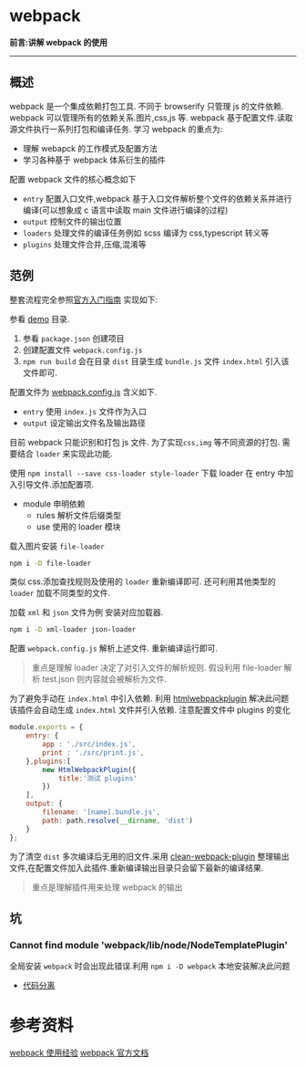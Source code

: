 webpack
===
**前言:讲解 webpack 的使用**

---

## 概述
webpack 是一个集成依赖打包工具.
不同于 browserify 只管理 js 的文件依赖.
webpack 可以管理所有的依赖关系.图片,css,js 等.
webpack 基于配置文件.读取源文件执行一系列打包和编译任务.
学习 webpack 的重点为:
* 理解 webapck 的工作模式及配置方法
* 学习各种基于 webpack 体系衍生的插件

配置 webpack 文件的核心概念如下

* `entry`  配置入口文件,webpack 基于入口文件解析整个文件的依赖关系并进行编译(可以想象成 c 语言中读取 main 文件进行编译的过程)
* `output` 控制文件的输出位置
* `loaders` 处理文件的编译任务例如 scss 编译为 css,typescript 转义等
* `plugins` 处理文件合并,压缩,混淆等


## 范例
整套流程完全参照[官方入门指南](https://webpack.js.org/guides/getting-started/)
实现如下:


参看 [demo](demo) 目录.

1. 参看 `package.json` 创建项目
2. 创建配置文件 `webpack.config.js`
3. `npm run build` 会在目录 `dist` 目录生成 `bundle.js` 文件
`index.html` 引入该文件即可.

配置文件为 [webpack.config.js](demo/webpack.config.js) 含义如下.

* `entry` 使用 `index.js` 文件作为入口 
* `output` 设定输出文件名及输出路径
 
目前 webpack 只能识别和打包 js 文件.
为了实现`css,img` 等不同资源的打包.
需要结合 `loader` 来实现此功能.

使用 `npm install --save css-loader style-loader` 下载 loader
在 entry 中加入引导文件.添加配置项.

* module 申明依赖
    * rules 解析文件后缀类型
    * use 使用的 loader 模块
    
载入图片安装 `file-loader`
```bash
npm i -D file-loader 
```

类似 css.添加查找规则及使用的 `loader` 重新编译即可.
还可利用其他类型的 `loader` 加载不同类型的文件.

加载 `xml` 和 `json` 文件为例
安装对应加载器.
```bash
npm i -D xml-loader json-loader 
```

配置 `webpack.config.js` 解析上述文件.
重新编译运行即可.

> 重点是理解 loader 决定了对引入文件的解析规则.
假设利用 file-loader 解析 test.json 则内容就会被解析为文件.

为了避免手动在 `index.html` 中引入依赖.
利用 [htmlwebpackplugin](https://webpack.js.org/plugins/html-webpack-plugin/) 解决此问题
该插件会自动生成 `index.html` 文件并引入依赖.
注意配置文件中 plugins 的变化

```js
module.exports = {
    entry: {
        app : './src/index.js',
        print : './src/print.js',
    },plugins:[
        new HtmlWebpackPlugin({
            title:'测试 plugins'
        })
    ],
    output: {
        filename: '[name].bundle.js',
        path: path.resolve(__dirname, 'dist')
    }
};
```

为了清空 `dist` 多次编译后无用的旧文件.采用
[clean-webpack-plugin](https://github.com/johnagan/clean-webpack-plugin)
整理输出文件,在配置文件加入此插件.重新编译输出目录只会留下最新的编译结果.

> 重点是理解插件用来处理 webpack 的输出



## 坑
###  Cannot find module 'webpack/lib/node/NodeTemplatePlugin'
全局安装 `webpack` 时会出现此错误.利用 `npm i -D webpack` 本地安装解决此问题


* [代码分离](https://doc.webpack-china.org/guides/code-splitting)

# 参考资料
[webpack 使用经验](https://zhuanlan.zhihu.com/p/29161762?utm_source=wechat_session&amp;utm_medium=social)
[webpack 官方文档](https://webpack.js.org/guides/getting-started/)